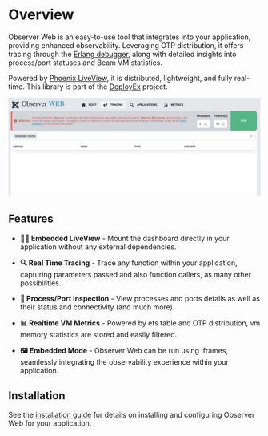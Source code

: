 # Overview

Observer Web is an easy-to-use tool that integrates into your application, providing 
enhanced observability. Leveraging OTP distribution, it offers tracing through the 
[Erlang debugger][edb], along with detailed insights into process/port statuses 
and Beam VM statistics.

Powered by [Phoenix LiveView][liv], it is distributed, lightweight, and fully real-time. This 
library is part of the [DeployEx][dye] project.

![Observer Dashboard](./static/dashboard.png)

[dye]: https://github.com/thiagoesteves/deployex
[edb]: https://www.erlang.org/doc/apps/runtime_tools/dbg.html
[liv]: https://github.com/phoenixframework/phoenix_live_view

## Features

- **🐦‍🔥 Embedded LiveView** - Mount the dashboard directly in your application without any
external dependencies.

- **🔍 Real Time Tracing** - Trace any function within your application, capturing parameters passed
and also function callers, as many other possibilities.

- **🔬 Process/Port Inspection** - View processes and ports details as well as their status and 
connectivity (and much more).

- **📊 Realtime VM Metrics** - Powered by ets table and OTP 
distribution, vm memory statistics are stored and easily filtered.

- **🖼️ Embedded Mode** - Observer Web can be run using iframes, seamlessly integrating the 
observability experience within your application.

## Installation

See the [installation guide](installation.md) for details on installing and configuring Observer Web
for your application.
